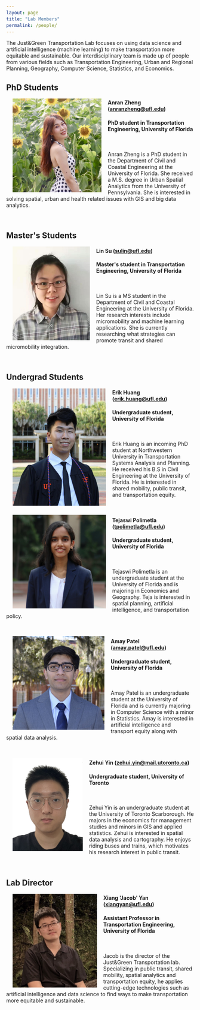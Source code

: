 ```yaml
---
layout: page
title: "Lab Members"
permalink: /people/
---
```


The Just&Green Transportation Lab focuses on using data science and artificial intelligence (machine learning) to make transportation more equitable and sustainable. Our interdisciplinary team is made up of people from various fields such as Transportation Engineering, Urban and Regional Planning, Geography, Computer Science, Statistics, and Economics.

## PhD Students

<img align="left" width="238" height="250" src="https://github.com/jacobyan0/jacobyan0.github.io/raw/master/images/photos/AnranZheng.jpeg" style="vertical-align:middle;margin: 0px 17px"> 

#### Anran Zheng (<a href="mailto:anranzheng@ufl.edu">anranzheng@ufl.edu</a>)
#### PhD student in Transportation Engineering, University of Florida

&nbsp;

Anran Zheng is a PhD student in the Department of Civil and Coastal Engineering at the University of Florida. She received a M.S. degree in Urban Spatial Analytics from the University of Pennsylvania. She is interested in solving spatial, urban and health related issues with GIS and big data analytics.



&nbsp;

## Master's Students

<img align="left" width="207" height="250" src="https://github.com/jacobyan0/jacobyan0.github.io/raw/master/images/photos/LinSu.jpg" style="vertical-align:middle;margin: 0px 17px"> 

#### Lin Su (<a href="mailto:sulin@ufl.edu">sulin@ufl.edu</a>)
#### Master's student in Transportation Engineering, University of Florida
 
&nbsp;

Lin Su is a MS student in the Department of Civil and Coastal Engineering at the University of Florida. Her research interests include micromobility and machine learning applications. She is currently researching what strategies can promote transit and shared micromobility integration.



&nbsp;

## Undergrad Students

<img align="left" width="250" height="313" src="https://github.com/jacobyan0/jacobyan0.github.io/raw/master/images/photos/ErikHuang.png" style="vertical-align:middle;margin: 0px 17px"> 

#### Erik Huang (<a href="mailto:erik.huang@ufl.edu">erik.huang@ufl.edu</a>)
#### Undergraduate student, University of Florida
 
&nbsp;

Erik Huang is an incoming PhD student at Northwestern University in Transportation Systems Analysis and Planning. He received his B.S in Civil Engineering at the University of Florida. He is interested in shared mobility, public transit, and transportation equity.

&nbsp;
&nbsp;
&nbsp;

<img align="left" width="250" height="250" src="https://github.com/jacobyan0/jacobyan0.github.io/raw/master/images/photos/Tejaswi.png" style="vertical-align:middle;margin: 0px 17px"> 

#### Tejaswi Polimetla (<a href="mailto:tpolimetla@ufl.edu">tpolimetla@ufl.edu</a>)
#### Undergraduate student, University of Florida
 
&nbsp;

Tejaswi Polimetla is an undergraduate student at the University of Florida and is majoring in Economics and Geography. Teja is interested in spatial planning, artificial intelligence, and transportation policy.

&nbsp;
&nbsp;
&nbsp;


<img align="left" width="246" height="250" src="https://github.com/jacobyan0/jacobyan0.github.io/raw/master/images/photos/AmayPatel.jpg" style="vertical-align:middle;margin: 0px 17px"> 

#### Amay Patel (<a href="mailto:amay.patel@ufl.edu">amay.patel@ufl.edu</a>)
#### Undergraduate student, University of Florida
 
&nbsp;

Amay Patel is an undergraduate student at the University of Florida and is currently majoring in Computer Science with a minor in Statistics. Amay is interested in artificial intelligence and transport equity along with spatial data analysis. 

&nbsp;
&nbsp;
&nbsp;


<img align="left" width="188" height="250" src="https://github.com/jacobyan0/jacobyan0.github.io/raw/master/images/photos/ZehuiYin.jpg" style="vertical-align:middle;margin: 0px 17px"> 

#### Zehui Yin (<a href="mailto:zehui.yin@mail.utoronto.ca">zehui.yin@mail.utoronto.ca</a>)
#### Undergraduate student, University of Toronto
 
&nbsp;

Zehui Yin is an undergraduate student at the University of Toronto Scarborough. He majors in the economics for management studies and minors in GIS and applied statistics. Zehui is interested in spatial data analysis and cartography. He enjoys riding buses and trains, which motivates his research interest in public transit. 


&nbsp;

## Lab Director

<img align="left" width="226" height="250" src="https://github.com/jacobyan0/jacobyan0.github.io/raw/master/images/photos/XiangYan.jpg" style="vertical-align:middle;margin: 0px 17px"> 

#### Xiang 'Jacob' Yan (<a href="mailto:xiangyan@ufl.edu">xiangyan@ufl.edu</a>)
#### Assistant Professor in Transportation Engineering, University of Florida

&nbsp;

Jacob is the director of the Just&Green Transportation lab. Specializing in public transit, shared mobility, spatial analytics and transportation equity, he applies cutting-edge technologies such as artificial intelligence and data science to find ways to make transportation more equitable and sustainable. 
